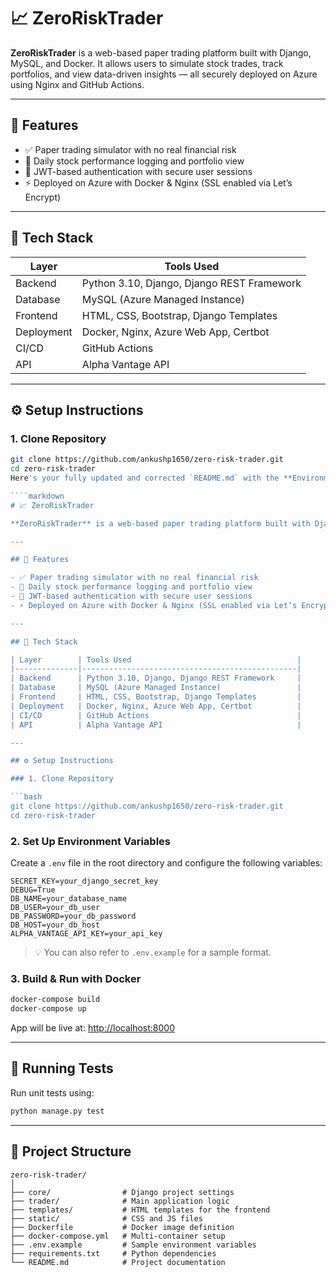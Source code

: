 # 📈 ZeroRiskTrader

**ZeroRiskTrader** is a web-based paper trading platform built with Django, MySQL, and Docker. It allows users to simulate stock trades, track portfolios, and view data-driven insights — all securely deployed on Azure using Nginx and GitHub Actions.

---

## 🔧 Features

- ✅ Paper trading simulator with no real financial risk  
- 📁 Daily stock performance logging and portfolio view  
- 🔐 JWT-based authentication with secure user sessions  
- ⚡ Deployed on Azure with Docker & Nginx (SSL enabled via Let’s Encrypt)

---

## 🧰 Tech Stack

| Layer        | Tools Used                                     |
|--------------|------------------------------------------------|
| Backend      | Python 3.10, Django, Django REST Framework     |
| Database     | MySQL (Azure Managed Instance)                 |
| Frontend     | HTML, CSS, Bootstrap, Django Templates         |
| Deployment   | Docker, Nginx, Azure Web App, Certbot          |
| CI/CD        | GitHub Actions                                 |
| API          | Alpha Vantage API                              |

---

## ⚙️ Setup Instructions

### 1. Clone Repository

```bash
git clone https://github.com/ankushp1650/zero-risk-trader.git
cd zero-risk-trader
Here's your fully updated and corrected `README.md` with the **Environment Variables section** clearly explained and properly formatted in Markdown:

````markdown
# 📈 ZeroRiskTrader

**ZeroRiskTrader** is a web-based paper trading platform built with Django, MySQL, and Docker. It allows users to simulate stock trades, track portfolios, and view data-driven insights — all securely deployed on Azure using Nginx and GitHub Actions.

---

## 🔧 Features

- ✅ Paper trading simulator with no real financial risk  
- 📁 Daily stock performance logging and portfolio view  
- 🔐 JWT-based authentication with secure user sessions  
- ⚡ Deployed on Azure with Docker & Nginx (SSL enabled via Let’s Encrypt)

---

## 🧰 Tech Stack

| Layer        | Tools Used                                     |
|--------------|------------------------------------------------|
| Backend      | Python 3.10, Django, Django REST Framework     |
| Database     | MySQL (Azure Managed Instance)                 |
| Frontend     | HTML, CSS, Bootstrap, Django Templates         |
| Deployment   | Docker, Nginx, Azure Web App, Certbot          |
| CI/CD        | GitHub Actions                                 |
| API          | Alpha Vantage API                              |

---

## ⚙️ Setup Instructions

### 1. Clone Repository

```bash
git clone https://github.com/ankushp1650/zero-risk-trader.git
cd zero-risk-trader
````

### 2. Set Up Environment Variables

Create a `.env` file in the root directory and configure the following variables:

```env
SECRET_KEY=your_django_secret_key
DEBUG=True
DB_NAME=your_database_name
DB_USER=your_db_user
DB_PASSWORD=your_db_password
DB_HOST=your_db_host
ALPHA_VANTAGE_API_KEY=your_api_key
```

> 💡 You can also refer to `.env.example` for a sample format.

### 3. Build & Run with Docker

```bash
docker-compose build
docker-compose up
```

App will be live at: [http://localhost:8000](http://localhost:8000)

---

## 🧪 Running Tests

Run unit tests using:

```bash
python manage.py test
```

---

## 📂 Project Structure

```
zero-risk-trader/
│
├── core/                # Django project settings
├── trader/              # Main application logic
├── templates/           # HTML templates for the frontend
├── static/              # CSS and JS files
├── Dockerfile           # Docker image definition
├── docker-compose.yml   # Multi-container setup
├── .env.example         # Sample environment variables
├── requirements.txt     # Python dependencies
└── README.md            # Project documentation
```

